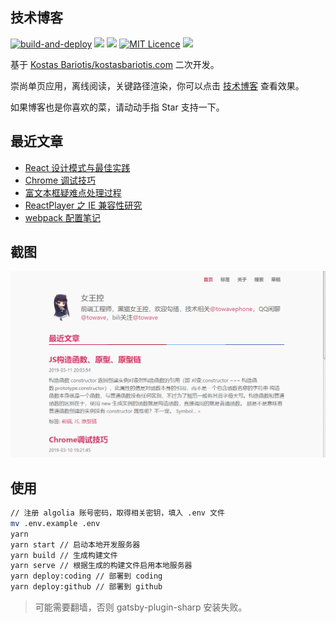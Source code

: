 ## 技术博客

[![build-and-deploy](https://github.com/towavephone/GatsbyBlog/workflows/build-and-deploy/badge.svg)](https://github.com/towavephone/GatsbyBlog/actions) [![](https://img.shields.io/github/last-commit/towavephone/GatsbyBlog.svg)](https://github.com/towavephone/GatsbyBlog/commits/master) [![](https://img.shields.io/github/commit-activity/m/towavephone/GatsbyBlog.svg)](https://github.com/towavephone/GatsbyBlog/commits/master) [![MIT Licence](https://badges.frapsoft.com/os/mit/mit.svg?v=103)](https://opensource.org/licenses/mit-license.php) [![](https://img.shields.io/badge/framework-gatsby-red.svg)](https://github.com/gatsbyjs/gatsby)

基于 [Kostas Bariotis/kostasbariotis.com](https://github.com/kbariotis/kostasbariotis.com) 二次开发。

崇尚单页应用，离线阅读，关键路径渲染，你可以点击 [技术博客](https://blog.towavephone.com/) 查看效果。

如果博客也是你喜欢的菜，请动动手指 Star 支持一下。

## 最近文章

- [React 设计模式与最佳实践](https://blog.towavephone.com/react-design-pattern/)
- [Chrome 调试技巧](https://blog.towavephone.com/chrome-debug-practice/)
- [富文本框疑难点处理过程](https://blog.towavephone.com/rich-input-question)
- [ReactPlayer 之 IE 兼容性研究](https://blog.towavephone.com/reactplayer-ie-compatibility/)
- [webpack 配置笔记](https://blog.towavephone.com/webpack-config-note/)

## 截图

![](./screenshot/GIF.gif)

## 使用

```bash
// 注册 algolia 账号密码，取得相关密钥，填入 .env 文件
mv .env.example .env
yarn
yarn start // 启动本地开发服务器
yarn build // 生成构建文件
yarn serve // 根据生成的构建文件启用本地服务器
yarn deploy:coding // 部署到 coding
yarn deploy:github // 部署到 github
```

> 可能需要翻墙，否则 gatsby-plugin-sharp 安装失败。

